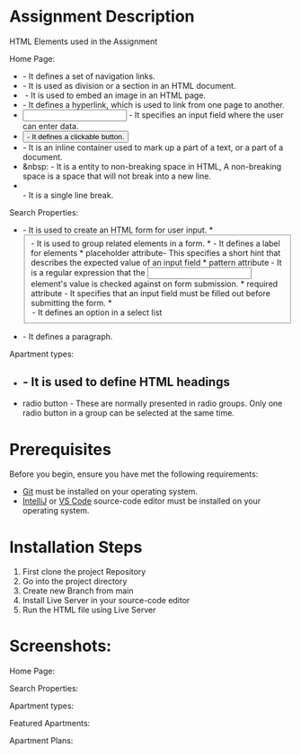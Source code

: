 # Assignment Description


HTML Elements used in the Assignment

Home Page:
* <nav> - It defines a set of navigation links.
* <div> - It is used as division or a section in an HTML document.
* <img> - It is used to embed an image in an HTML page.
* <a> - It defines a hyperlink, which is used to link from one page to another.
* <input> - It specifies an input field where the user can enter data.
* <button> - It defines a clickable button.
* <span> - It is an inline container used to mark up a part of a text, or a part of a document.
* &nbsp: - It is a entity to non-breaking space in HTML, A non-breaking space is a space that will not break into a new line.
* <br> - It is a single line break.

Search Properties:

* <form> - It is used to create an HTML form for user input.
    * <fieldset> - It is used to group related elements in a form.
    * <label> - It defines a label for elements
    * placeholder attribute- This specifies a short hint that describes the expected value of an input field 
    * pattern attribute - It is a regular expression that the <input> element's value is checked against on form submission. 
    * required attribute - It specifies that an input field must be filled out before submitting the form.
    * <option> - It defines an option in a select list
* <p> - It defines a paragraph.

Apartment types:

* <h2> - It is used to define HTML headings
* radio button - These are normally presented in radio groups. Only one radio button in a group can be selected at the same time.
    
# Prerequisites
Before you begin, ensure you have met the following requirements:

  - [Git](https://git-scm.com/downloads) must be installed on your operating system.
  - [IntelliJ](https://www.jetbrains.com/community/education/#students) or [VS Code](https://code.visualstudio.com/) source-code editor must be installed on your operating system.

# Installation Steps
1. First clone the project Repository
2. Go into the project directory
3. Create new Branch from main
4. Install Live Server in your source-code editor
5. Run the HTML file using Live Server

# Screenshots:
Home Page:

Search Properties:

Apartment types:

Featured Apartments:

Apartment Plans:



 

  
